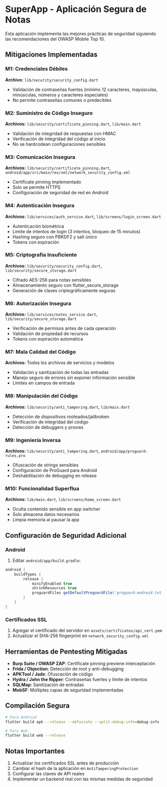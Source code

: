 # SuperApp - Aplicación Segura de Notas

Esta aplicación implementa las mejores prácticas de seguridad siguiendo las recomendaciones del OWASP Mobile Top 10.

## Mitigaciones Implementadas

### M1: Credenciales Débiles
**Archivo:** `lib/security/security_config.dart`
- Validación de contraseñas fuertes (mínimo 12 caracteres, mayúsculas, minúsculas, números y caracteres especiales)
- No permite contraseñas comunes o predecibles

### M2: Suministro de Código Inseguro
**Archivos:** `lib/security/certificate_pinning.dart`, `lib/main.dart`
- Validación de integridad de respuestas con HMAC
- Verificación de integridad del código al inicio
- No se hardcodean configuraciones sensibles

### M3: Comunicación Insegura
**Archivos:** `lib/security/certificate_pinning.dart`, `android/app/src/main/res/xml/network_security_config.xml`
- Certificate pinning implementado
- Solo se permite HTTPS
- Configuración de seguridad de red en Android

### M4: Autenticación Insegura
**Archivos:** `lib/services/auth_service.dart`, `lib/screens/login_screen.dart`
- Autenticación biométrica
- Límite de intentos de login (3 intentos, bloqueo de 15 minutos)
- Hashing seguro con PBKDF2 y salt único
- Tokens con expiración

### M5: Criptografía Insuficiente
**Archivos:** `lib/security/security_config.dart`, `lib/security/secure_storage.dart`
- Cifrado AES-256 para notas sensibles
- Almacenamiento seguro con flutter_secure_storage
- Generación de claves criptográficamente seguras

### M6: Autorización Insegura
**Archivos:** `lib/services/notes_service.dart`, `lib/security/secure_storage.dart`
- Verificación de permisos antes de cada operación
- Validación de propiedad de recursos
- Tokens con expiración automática

### M7: Mala Calidad del Código
**Archivos:** Todos los archivos de servicios y modelos
- Validación y sanitización de todas las entradas
- Manejo seguro de errores sin exponer información sensible
- Límites en campos de entrada

### M8: Manipulación del Código
**Archivos:** `lib/security/anti_tampering.dart`, `lib/main.dart`
- Detección de dispositivos rooteados/jailbroken
- Verificación de integridad del código
- Detección de debuggers y proxies

### M9: Ingeniería Inversa
**Archivos:** `lib/security/anti_tampering.dart`, `android/app/proguard-rules.pro`
- Ofuscación de strings sensibles
- Configuración de ProGuard para Android
- Deshabilitación de debugging en release

### M10: Funcionalidad Superflua
**Archivos:** `lib/main.dart`, `lib/screens/home_screen.dart`
- Oculta contenido sensible en app switcher
- Solo almacena datos necesarios
- Limpia memoria al pausar la app

## Configuración de Seguridad Adicional

### Android
1. Editar `android/app/build.gradle`:
```gradle
android {
    buildTypes {
        release {
            minifyEnabled true
            shrinkResources true
            proguardFiles getDefaultProguardFile('proguard-android.txt'), 'proguard-rules.pro'
        }
    }
}
```

### Certificados SSL
1. Agregar el certificado del servidor en `assets/certificates/api_cert.pem`
2. Actualizar el SHA-256 fingerprint en `network_security_config.xml`

## Herramientas de Pentesting Mitigadas

- **Burp Suite / OWASP ZAP**: Certificate pinning previene interceptación
- **Frida / Objection**: Detección de root y anti-debugging
- **APKTool / Jadx**: Ofuscación de código
- **Hydra / John the Ripper**: Contraseñas fuertes y límite de intentos
- **SQLMap**: Sanitización de entradas
- **MobSF**: Múltiples capas de seguridad implementadas

## Compilación Segura

```bash
# Para Android
flutter build apk --release --obfuscate --split-debug-info=debug-info

# Para Web
flutter build web --release
```

## Notas Importantes

1. Actualizar los certificados SSL antes de producción
2. Cambiar el hash de la aplicación en `AntiTamperingProtection`
3. Configurar las claves de API reales
4. Implementar un backend real con las mismas medidas de seguridad